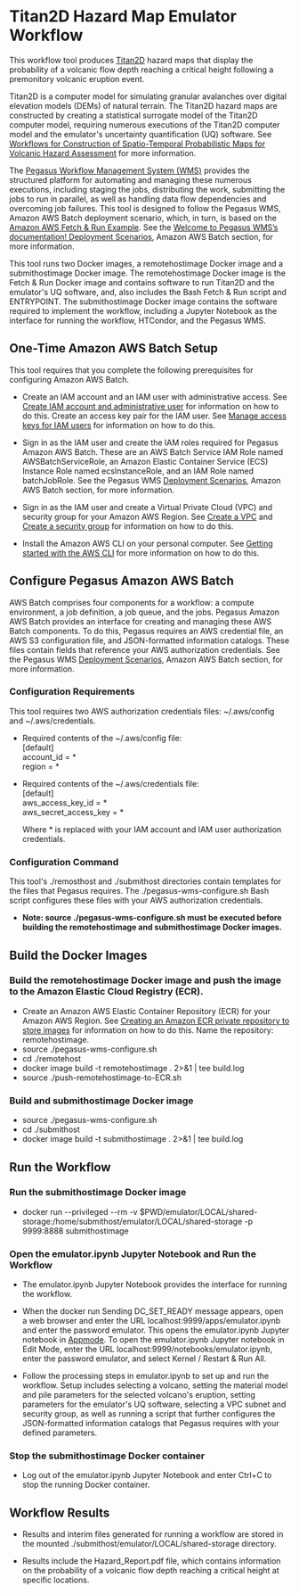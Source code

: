 # Titan2D Hazard Map Emulator Workflow

This workflow tool produces [Titan2D](https://github.com/TITAN2D/titan2d) hazard maps that display the probability of a volcanic flow depth reaching a critical height following a premonitory volcanic eruption event.

Titan2D is a computer model for simulating granular avalanches over digital elevation models (DEMs) of natural terrain. The Titan2D hazard maps are constructed by creating a statistical surrogate model of the Titan2D computer model, requiring numerous executions of the Titan2D computer model and the emulator's uncertainty quantification (UQ) software. See [Workflows for Construction of Spatio-Temporal Probabilistic Maps for Volcanic Hazard Assessment](https://www.frontiersin.org/journals/earth-science/articles/10.3389/feart.2021.744655) for more information.

The [Pegasus Workflow Management System (WMS)](https://pegasus.isi.edu) provides the structured platform for automating and managing these numerous executions, including staging the jobs, distributing the work, submitting the jobs to run in parallel, as well as handling data flow dependencies and overcoming job failures. This tool is designed to follow the Pegasus WMS, Amazon AWS Batch deployment scenario, which, in turn, is based on the [Amazon AWS Fetch & Run Example](https://aws.amazon.com/blogs/compute/creating-a-simple-fetch-and-run-aws-batch-job/). See the [Welcome to Pegasus WMS’s documentation! Deployment Scenarios](https://pegasus.isi.edu/documentation/user-guide/deployment-scenarios.html), Amazon AWS Batch section, for more information. 

This tool runs two Docker images, a remotehostimage Docker image and a submithostimage Docker image. The remotehostimage Docker image is the Fetch & Run Docker image and contains software to run Titan2D and the emulator's UQ software, and, also includes the Bash Fetch & Run script and ENTRYPOINT. The submithostimage Docker image contains the software required to implement the workflow, including a Jupyter Notebook as the interface for running the workflow, HTCondor, and the Pegasus WMS.

## One-Time Amazon AWS Batch Setup

This tool requires that you complete the following prerequisites for configuring Amazon AWS Batch.

- Create an IAM account and an IAM user with administrative access. See [Create IAM account and administrative user](https://docs.aws.amazon.com/batch/latest/userguide/create-an-iam-account.html) for information on how to do this. Create an access key pair for the IAM user. See [Manage access keys for IAM users](https://docs.aws.amazon.com/IAM/latest/UserGuide/id_credentials_access-keys.html) for information on how to do this.

- Sign in as the IAM user and create the IAM roles required for Pegasus Amazon AWS Batch. These are an AWS Batch Service IAM Role named AWSBatchServiceRole, an Amazon Elastic Container Service (ECS) Instance Role named ecsInstanceRole, and an IAM Role named batchJobRole. See the Pegasus WMS 
[Deployment Scenarios](https://pegasus.isi.edu/documentation/user-guide/deployment-scenarios.html), Amazon AWS Batch section, for more information.

- Sign in as the IAM user and create a Virtual Private Cloud (VPC) and security group for your Amazon AWS Region. See [Create a VPC](https://docs.aws.amazon.com/batch/latest/userguide/create-a-vpc.html) and [Create a security group](https://docs.aws.amazon.com/batch/latest/userguide/create-a-base-security-group.html) for information on how to do this.

- Install the Amazon AWS CLI on your personal computer. See [Getting started with the AWS CLI](https://docs.aws.amazon.com/cli/latest/userguide/cli-chap-getting-started.html) for more information on how to do this.

## Configure Pegasus Amazon AWS Batch

AWS Batch comprises four components for a workflow: a compute environment, a job definition, a job queue, and the jobs. Pegasus Amazon AWS Batch provides an interface for creating and managing these AWS Batch components. To do this, Pegasus requires an AWS credential file, an AWS S3 configuration file, and JSON-formatted information catalogs. These files contain fields that reference your AWS authorization credentials. See the Pegasus WMS [Deployment Scenarios](https://pegasus.isi.edu/documentation/user-guide/deployment-scenarios.html), Amazon AWS Batch section, for more information.

### Configuration Requirements

This tool requires two AWS authorization credentials files: ~/.aws/config and ~/.aws/credentials. 

- Required contents of the ~/.aws/config file:<br/>
[default]<br/>
account_id = *<br />
region = *

- Required contents of the ~/.aws/credentials file:<br/>
[default]<br/>
aws_access_key_id = *<br />
aws_secret_access_key = *

	Where * is replaced with your IAM account and IAM user authorization credentials.

### Configuration Command
	
This tool's ./remosthost and ./submithost directories contain templates for the files that Pegasus requires. The ./pegasus-wms-configure.sh Bash script configures these files with your AWS authorization credentials.

- **Note: source ./pegasus-wms-configure.sh must be executed before building the remotehostimage and submithostimage Docker images.**

## Build the Docker Images

### Build the remotehostimage Docker image and push the image to the Amazon Elastic Cloud Registry (ECR).

- Create an Amazon AWS Elastic Container Repository (ECR) for your Amazon AWS Region. See [Creating an Amazon ECR private repository to store images](https://docs.aws.amazon.com/AmazonECR/latest/userguide/repository-create.html) for information on how to do this. Name the repository: remotehostimage.
- source ./pegasus-wms-configure.sh
- cd ./remotehost<br>
- docker image build -t remotehostimage . 2>&1 | tee build.log<br>
- source ./push-remotehostimage-to-ECR.sh<br>

### Build and submithostimage Docker image

- source ./pegasus-wms-configure.sh<br>
- cd ./submithost<br>
- docker image build -t submithostimage . 2>&1 | tee build.log<br>

## Run the Workflow

### Run the submithostimage Docker image

 - docker run --privileged --rm -v $PWD/emulator/LOCAL/shared-storage:/home/submithost/emulator/LOCAL/shared-storage -p 9999:8888 submithostimage

### Open the emulator.ipynb Jupyter Notebook and Run the Workflow

- The emulator.ipynb Jupyter Notebook provides the interface for running the workflow.

- When the docker run Sending DC_SET_READY message appears, open a web browser and enter the URL localhost:9999/apps/emulator.ipynb and enter the password emulator. This opens the emulator.ipynb Jupyter notebook in [Appmode](https://github.com/oschuett/appmode#). To open the emulator.ipynb Jupyter notebook in Edit Mode, enter the URL localhost:9999/notebooks/emulator.ipynb, enter the password emulator, and select Kernel / Restart & Run All.
 
-  Follow the processing steps in emulator.ipynb to set up and run the workflow. Setup includes selecting a volcano, setting the material model and pile parameters for the selected volcano's eruption, setting parameters for the emulator's UQ software, selecting a VPC subnet and security group, as well as running a script that further configures the JSON-formatted information catalogs that Pegasus requires with your defined parameters.

### Stop the submithostimage Docker container

- Log out of the emulator.ipynb Jupyter Notebook and enter Ctrl+C to stop the running Docker container.

## Workflow Results

- Results and interim files generated for running a workflow are stored in the mounted ./submithost/emulator/LOCAL/shared-storage directory.

- Results include the Hazard_Report.pdf file, which contains information on the probability of a volcanic flow depth reaching a critical height at specific locations. 

